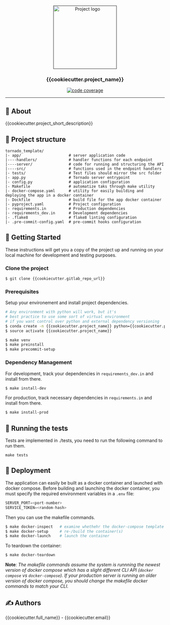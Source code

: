 <p align="center">
  <a href="" rel="noopener">
 <img width=200px height=200px src="https://i.imgur.com/6wj0hh6.jpg" alt="Project logo"></a>
</p>

<h3 align="center">{{cookiecutter.project_name}}</h3>

<div align="center">

[![code coverage](coverage.svg "Code coverage")]()

</div>

---

## 🧐 About <a name = "about"></a>

{{cookiecutter.project_short_description}}

## 🔖 Project structure

```
tornado_template/
|- app/                     # server application code
|----handlers/              # handler functions for each endpoint
|----server/                # code for running and structuring the API
|----src/                   # functions used in the endpoint handlers
|- tests/                   # Test files should mirror the src folder
|- app.py                   # Tornado server entrypoint
|- config.py                # application configuration
|- Makefile                 # automatize taks through make utility
|- docker-compose.yaml      # utility for easily building and deploying the app in a docker container
|- Dockfile                 # build file for the app docker container
|- pyproject.yaml           # Project configuration
|- requirements.in          # Production dependencies
|- requirements_dev.in      # Development dependencies
|- .flake8                  # flake8 linting configuration
|- .pre-commit-config.yaml  # pre-commit hooks configuration
```

## 🏁 Getting Started <a name = "getting_started"></a>

These instructions will get you a copy of the project up and running on your local machine for development and testing purposes.

### Clone the project

```bash
$ git clone {{cookiecutter.gitlab_repo_url}}
```

### Prerequisites

Setup your environement and install project dependencies.

```bash
# Any environment with python will work, but it's
# best practice to use some sort of virtual environment
# if you want control over python and external dependency versioning
$ conda create -n {{cookiecutter.project_name}} python={{cookiecutter.python_major_version}}.{{cookiecutter.python_minor_version}}
$ source activate {{cookiecutter.project_name}}

$ make venv
$ make preinstall
$ make precommit-setup
```

### Dependency Management

For development, track your dependencies in `requirements_dev.in` and install from there.

```bash
$ make install-dev
```

For production, track necessary dependencies in `requirements.in` and install from there.

```bash
$ make install-prod
```

## 🔧 Running the tests

Tests are implemented in ./tests, you need to run the following command to run them.

```
make tests
```

## 🚀 Deployment

The application can easily be built as a docker container and launched with docker compose. Before building and launching the docker container, you must specify the required environment variables in a `.env` file:

```js
SERVER_PORT=<port-number>
SERVICE_TOKEN=<random-hash>
```

Then you can use the makefile commands.

```bash
$ make docker-inspect   # examine whethehr the docker-compose template compiles properly
$ make docker-setup     # re-/build the container(s)
$ make docker-launch    # launch the container
```

To teardown the container:

```bash
$ make docker-teardown
```

**Note**: _The makefile commands assume the system is runnning the newest version of docker compose which has a slight different CLI API (`docker compose` vs `docker-compose`). If your production server is running an older version of docker compose, you should change the makefile docker commands to match your CLI._

## ✍️ Authors

{{cookiecutter.full_name}} - {{cookiecutter.email}}
